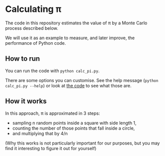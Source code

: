 # Calculating π

The code in this repository estimates the value of π by a
Monte Carlo process described below.

We will use it as an example to measure, and later improve,
the performance of Python code. 

## How to run

You can run the code with `python calc_pi.py`.

There are some options you can customise. See the help message
(`python calc_pi.py --help`) or look at [the code](calc_pi.py)
to see what those are.

## How it works

In this approach, π is approximated in 3 steps:
- sampling n random points inside a square with side length 1,
- counting the number of those points that fall inside a circle,
- and multiplying that by 4/n

(Why this works is not particularly important for our purposes, but
you may find it interesting to figure it out for yourself) 
